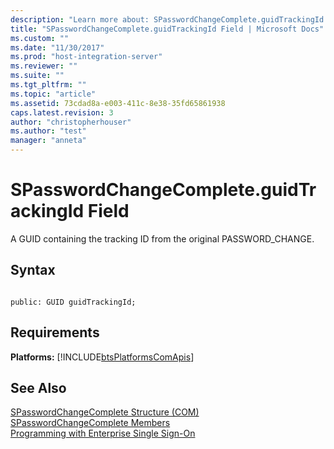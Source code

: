 ```yaml
---
description: "Learn more about: SPasswordChangeComplete.guidTrackingId Field"
title: "SPasswordChangeComplete.guidTrackingId Field | Microsoft Docs"
ms.custom: ""
ms.date: "11/30/2017"
ms.prod: "host-integration-server"
ms.reviewer: ""
ms.suite: ""
ms.tgt_pltfrm: ""
ms.topic: "article"
ms.assetid: 73cdad8a-e003-411c-8e38-35fd65861938
caps.latest.revision: 3
author: "christopherhouser"
ms.author: "test"
manager: "anneta"
---
```

# SPasswordChangeComplete.guidTrackingId Field
A GUID containing the tracking ID from the original PASSWORD_CHANGE.  
  
## Syntax  
  
```cpp#  
  
public: GUID guidTrackingId;  
```  
  
## Requirements  
 **Platforms:**  [!INCLUDE[btsPlatformsComApis](../includes/btsplatformscomapis-md.md)]  
  
## See Also  
 [SPasswordChangeComplete Structure (COM)](../esso/spasswordchangecomplete-structure-com.md)   
 [SPasswordChangeComplete Members](../esso/spasswordchangecomplete-members.md)   
 [Programming with Enterprise Single Sign-On](../esso/programming-with-enterprise-single-sign-on.md)
